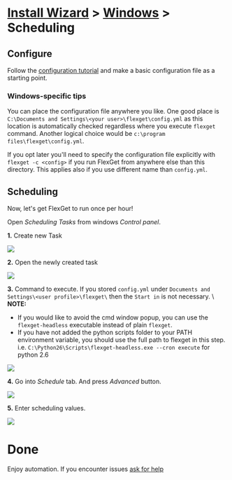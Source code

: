 # [Install Wizard](/InstallWizard) > [Windows](/InstallWizard/Windows) > Scheduling

## Configure
Follow the [configuration tutorial](/Configuration) and make a basic configuration file as a starting point.

### Windows-specific tips

You can place the configuration file anywhere you like. One good place is `C:\Documents and Settings\<your user>\flexget\config.yml` as this location is automatically checked regardless where you execute `flexget` command. Another logical choice would be `c:\program files\flexget\config.yml`.

If you opt later you'll need to specify the configuration file explicitly with `flexget -c <config>` if you run FlexGet from anywhere else than this directory. This applies also if you use different name than `config.yml`.

## Scheduling
Now, let's get FlexGet to run once per hour!

Open *Scheduling Tasks* from windows *Control panel*.

**1.** Create new Task

<img src="https://flexget.com/attachments/WikiPics/scheduling_1.png">

**2.** Open the newly created task

<img src="https://flexget.com/attachments/WikiPics/scheduling_2.png">

**3.** Command to execute. If you stored `config.yml` under `Documents and Settings\<user profile>\flexget\` then the `Start in` is not necessary. \\
**NOTE:**
- If you would like to avoid the cmd window popup, you can use the `flexget-headless` executable instead of plain `flexget`.
- If you have not added the python scripts folder to your PATH environment variable, you should use the full path to flexget in this step. i.e. `C:\Python26\Scripts\flexget-headless.exe --cron execute` for python 2.6

<img src="https://flexget.com/attachments/WikiPics/scheduling_3.png">

**4.** Go into *Schedule* tab. And press *Advanced* button.

<img src="https://flexget.com/attachments/WikiPics/scheduling_4.png">

**5.** Enter scheduling values.

<img src="https://flexget.com/attachments/WikiPics/scheduling_5.png">

# Done

Enjoy automation. If you encounter issues [ask for help](/NeedHelp)